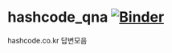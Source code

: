 # hashcode_qna [![Binder](https://mybinder.org/badge_logo.svg)](https://mybinder.org/v2/gh/allinux/hashcode_qna/master?urlpath=lab)
hashcode.co.kr 답변모음
